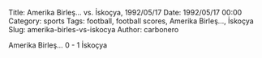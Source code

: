 Title: Amerika Birleş… vs. İskoçya, 1992/05/17
Date: 1992/05/17 00:00
Category: sports
Tags: football, football scores, Amerika Birleş…, İskoçya
Slug: amerika-birles-vs-iskocya
Author: carbonero


Amerika Birleş… 0 - 1 İskoçya
